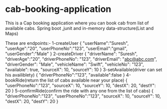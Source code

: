 # cab-booking-application

This is a Cap booking application where you can book cab from list of available cabs.
Spring boot ,junit and in-memory data-structure(List and Maps)

These are endpoints:-
1-createUser
   {
    "userName":"Suresh",
    "userAge":"20",
    "userPhoneNo":"123",
    "userEmail":"gmail",
    "userGender":"Male"
  }
2-createDriver
  {
    "driverName": "Suresh",
    "driverAge":"20",
    "driverPhoneNo": "123",
    "driverEmail": "abc@abc.com",
    "driverGender": "Male",
    "vehicleName": "Swift",
    "vehicleNo": "123",
    "available": true,
    "sourceX": 10,
    "sourceY": 10
 }
3-setAvailable(driver can set his availiblety)
  {
    "driverPhoneNo":"123",
    "available":false
  }
4-bookRide(return the list of cabs available near your place)
 {
    "userPhoneNo":"123",
    "sourceX": 10,
    "sourceY": 10,
    "destX": 20,
    "destY": 20
 }
5-confirmRide(confirm the ride with any one from the list of cabs)
 {
    "driverPhoneNo":"123",
    "userPhoneNo":"123",
    "sourceX": 10,
    "sourceY": 10,
    "destX": 20,
    "destY": 20
 }

